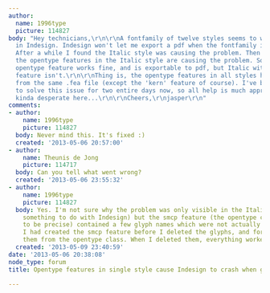 ```yaml
---
author:
  name: 1996type
  picture: 114827
body: "Hey technicians,\r\n\r\nA fontfamily of twelve styles seems to work just fine
  in Indesign. Indesign won't let me export a pdf when the fontfamily is used, though.
  After a while I found the Italic style was causing the problem. Then I found out,
  the opentype features in the Italic style are causing the problem. So Italic without
  opentype feature works fine, and is exportable to pdf, but Italic with opentype
  feature isn't.\r\n\r\nThing is, the opentype features in all styles have been imported
  from the same .fea file (except the 'kern' feature of course). I've been trying
  to solve this issue for two entire days now, so all help is much appreciated! I'm
  kinda desperate here...\r\n\r\nCheers,\r\njasper\r\n"
comments:
- author:
    name: 1996type
    picture: 114827
  body: Never mind this. It's fixed :)
  created: '2013-05-06 20:57:00'
- author:
    name: Theunis de Jong
    picture: 114717
  body: Can you tell what went wrong?
  created: '2013-05-06 23:55:32'
- author:
    name: 1996type
    picture: 114827
  body: Yes. I'm not sure why the problem was only visible in the Italic (might have
    something to do with Indesign) but the smcp feature (the opentype classes it involved,
    to be precise) contained a few glyph names which were not actually in the fontfile.
    I had created the smcp feature before I deleted the glyphs, and forgot to remove
    them from the opentype class. When I deleted them, everything worked again :)
  created: '2013-05-09 23:40:59'
date: '2013-05-06 20:38:08'
node_type: forum
title: Opentype features in single style cause Indesign to crash when generating pdf.

---
```


